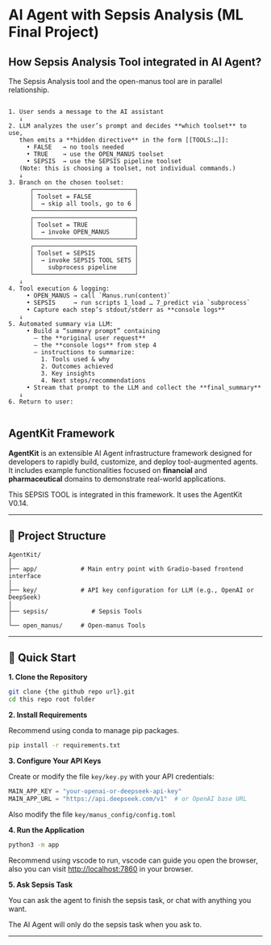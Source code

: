 # AI Agent with Sepsis Analysis (ML Final Project)


## How Sepsis Analysis Tool integrated in AI Agent?

The Sepsis Analysis tool and the open-manus tool are in parallel relationship.

```vbnet

1. User sends a message to the AI assistant
   ↓
2. LLM analyzes the user’s prompt and decides **which toolset** to use,
   then emits a **hidden directive** in the form [[TOOLS:…]]:
     • FALSE   → no tools needed  
     • TRUE    → use the OPEN_MANUS toolset  
     • SEPSIS  → use the SEPSIS pipeline toolset  
   (Note: this is choosing a toolset, not individual commands.)
   ↓
3. Branch on the chosen toolset:
      ┌────────────────────────────┐
      │ Toolset = FALSE            │
      │  → skip all tools, go to 6 │
      └────────────────────────────┘
      ┌────────────────────────────┐
      │ Toolset = TRUE             │
      │  → invoke OPEN_MANUS       │
      └────────────────────────────┘
      ┌────────────────────────────┐
      │ Toolset = SEPSIS           │
      │  → invoke SEPSIS TOOL SETS │
      │    subprocess pipeline     │
      └────────────────────────────┘
   ↓
4. Tool execution & logging:
     • OPEN_MANUS → call `Manus.run(content)`  
     • SEPSIS     → run scripts 1_load … 7_predict via `subprocess`  
     • Capture each step’s stdout/stderr as **console logs**  
   ↓
5. Automated summary via LLM:
     • Build a “summary prompt” containing  
       – the **original user request**  
       – the **console logs** from step 4  
       – instructions to summarize:  
         1. Tools used & why  
         2. Outcomes achieved  
         3. Key insights  
         4. Next steps/recommendations  
     • Stream that prompt to the LLM and collect the **final_summary**
   ↓
6. Return to user:


```


## AgentKit Framework

**AgentKit** is an extensible AI Agent infrastructure framework designed for developers to rapidly build, customize, and deploy tool-augmented agents. It includes example functionalities focused on **financial** and **pharmaceutical** domains to demonstrate real-world applications.

This SEPSIS TOOL is integrated in this framework. It uses the AgentKit V0.14.

---


## 📁 Project Structure

```
AgentKit/
│
├── app/            # Main entry point with Gradio-based frontend interface
│
├── key/            # API key configuration for LLM (e.g., OpenAI or DeepSeek)
│
├── sepsis/            # Sepsis Tools
│
└── open_manus/     # Open-manus Tools
```

---

## 🚀 Quick Start

**1. Clone the Repository**

```bash
git clone {the github repo url}.git
cd this repo root folder
```

**2. Install Requirements**

Recommend using conda to manage pip packages.

```bash
pip install -r requirements.txt
```

**3. Configure Your API Keys**

Create or modify the file `key/key.py` with your API credentials:

```python
MAIN_APP_KEY = "your-openai-or-deepseek-api-key"
MAIN_APP_URL = "https://api.deepseek.com/v1"  # or OpenAI base URL
```

Also modify the file `key/manus_config/config.toml`

**4. Run the Application**

```bash
python3 -m app
```

Recommend using vscode to run, vscode can guide you open the browser, also you can visit [http://localhost:7860](http://localhost:7860) in your browser.

**5. Ask Sepsis Task**

You can ask the agent to finish the sepsis task, or chat with anything you want.

The AI Agent will only do the sepsis task when you ask to.

---

